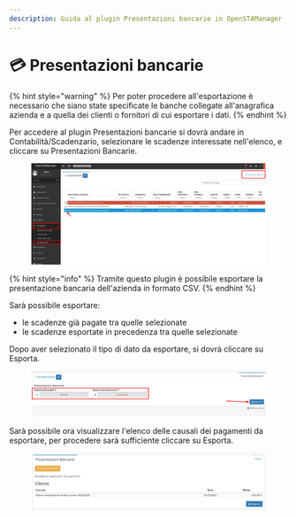 ```yaml
---
description: Guida al plugin Presentazioni bancarie in OpenSTAManager
---
```


# 💳 Presentazioni bancarie

{% hint style="warning" %}
Per poter procedere all'esportazione è necessario che siano state specificate le banche collegate all'anagrafica azienda e a quella dei clienti o fornitori di cui esportare i dati.
{% endhint %}

Per accedere al plugin Presentazioni bancarie si dovrà andare in Contabilità/Scadenzario, selezionare le scadenze interessate nell'elenco, e cliccare su Presentazioni Bancarie.

<figure><img src="../../../../.gitbook/assets/immagine (471).png" alt=""><figcaption></figcaption></figure>

{% hint style="info" %}
Tramite questo plugin è possibile esportare la presentazione bancaria dell'azienda in formato CSV.
{% endhint %}

Sarà possibile esportare:

* le scadenze già pagate tra quelle selezionate
* le scadenze esportate in precedenza tra quelle selezionate

Dopo aver selezionato il tipo di dato da esportare, si dovrà cliccare su Esporta.

<figure><img src="../../../../.gitbook/assets/immagine (300).png" alt=""><figcaption></figcaption></figure>

Sarà possibile ora visualizzare l'elenco delle causali dei pagamenti da esportare, per procedere sarà sufficiente cliccare su Esporta.

<figure><img src="../../../../.gitbook/assets/immagine (172).png" alt=""><figcaption></figcaption></figure>

